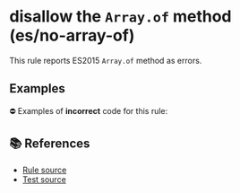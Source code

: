 # disallow the `Array.of` method (es/no-array-of)

This rule reports ES2015 `Array.of` method as errors.

## Examples

⛔ Examples of **incorrect** code for this rule:

<eslint-playground type="bad" code="/*eslint es/no-array-of: error */
const array = Array.of(1, 2, 3)
" />

## 📚 References

- [Rule source](https://github.com/mysticatea/eslint-plugin-es/blob/v3.0.1/lib/rules/no-array-of.js)
- [Test source](https://github.com/mysticatea/eslint-plugin-es/blob/v3.0.1/tests/lib/rules/no-array-of.js)
